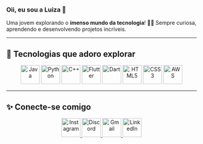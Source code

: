 ### Oii, eu sou a Luiza 💖

Uma jovem explorando o **imenso mundo da tecnologia**! 👩‍💻 Sempre curiosa, aprendendo e desenvolvendo projetos incríveis.

---

## 🚀 Tecnologias que adoro explorar

<p align="center">
  <a href="https://skillicons.dev"><img src="https://skillicons.dev/icons?i=java" width="50" title="Java"/></a>
  <a href="https://skillicons.dev"><img src="https://skillicons.dev/icons?i=python" width="50" title="Python"/></a>
  <a href="https://skillicons.dev"><img src="https://skillicons.dev/icons?i=cpp" width="50" title="C++"/></a>
  <a href="https://skillicons.dev"><img src="https://skillicons.dev/icons?i=flutter" width="50" title="Flutter"/></a>
  <a href="https://skillicons.dev"><img src="https://skillicons.dev/icons?i=dart" width="50" title="Dart"/></a>
  <a href="https://skillicons.dev"><img src="https://skillicons.dev/icons?i=html" width="50" title="HTML5"/></a>
  <a href="https://skillicons.dev"><img src="https://skillicons.dev/icons?i=css" width="50" title="CSS3"/></a>
  <a href="https://skillicons.dev"><img src="https://skillicons.dev/icons?i=aws" width="50" title="AWS"/></a>
</p>

---

## ✨ Conecte-se comigo

<p align="center">
  <a href="https://www.instagram.com/luiza_rwnanni" target="_blank">
    <img src="https://skillicons.dev/icons?i=instagram" width="50" title="Instagram"/>
  </a>
  <a href="https://discord.gg/lulu_nanni" target="_blank">
    <img src="https://skillicons.dev/icons?i=discord" width="50" title="Discord"/>
  </a>
  <a href="mailto:luiza.rwnanni@gmail.com" target="_blank">
    <img src="https://skillicons.dev/icons?i=gmail" width="50" title="Gmail"/>
  </a>
  <a href="https://www.linkedin.com/in/luiza-nanni-82a917248" target="_blank">
    <img src="https://skillicons.dev/icons?i=linkedin" width="50" title="LinkedIn"/>
  </a>
</p>
